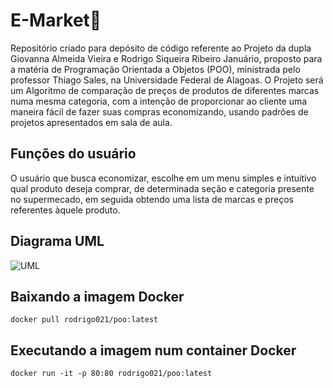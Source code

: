 # E-Market🛒

Repositório criado para depósito de código referente ao Projeto da dupla Giovanna Almeida Vieira e Rodrigo Siqueira Ribeiro Januário, proposto para a matéria de Programação Orientada a Objetos (POO), ministrada pelo professor Thiago Sales, na Universidade Federal de Alagoas. O Projeto será um Algoritmo de comparação de preços de produtos de diferentes marcas numa mesma categoria, com a intenção de proporcionar ao cliente uma maneira fácil de fazer suas compras economizando, usando padrões de projetos apresentados em sala de aula.

## Funções do usuário 

O usuário que busca economizar, escolhe em um menu simples e intuitivo qual produto deseja comprar, de determinada seção e categoria presente no supermecado, em seguida obtendo uma lista de marcas e preços referentes àquele produto. 

## Diagrama UML 

![UML](https://user-images.githubusercontent.com/108762029/204038449-e200a4ec-c22e-4942-b220-bbdd0838dc5d.png)

## Baixando a imagem Docker
```
docker pull rodrigo021/poo:latest
```

## Executando a imagem num container Docker
```
docker run -it -p 80:80 rodrigo021/poo:latest
```
